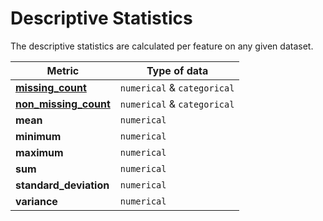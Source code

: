 # Descriptive Statistics

The descriptive statistics are calculated per feature on any given dataset.

| Metric          | Type of data              |
| --------------- | ------------------| 
| <a href="/glossary/metric-definitions/#Missing values" class="external-link" target="_blank">**missing_count**</a>      | `numerical` & `categorical`|
| <a href="/glossary/metric-definitions/#Non-Missing values" class="external-link" target="_blank">**non_missing_count**</a>       | `numerical` & `categorical`                     |
| **mean**    | `numerical` | 
| **minimum**  | `numerical`                     |
| **maximum** | `numerical`                     |
| **sum**      | `numerical`          | 
| **standard_deviation** | `numerical`                 | 
| **variance** | `numerical`                     | 